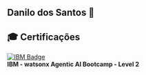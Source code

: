 ## Danilo dos Santos 👋

<!--
**Danilo011/Danilo011** is a ✨ _special_ ✨ repository because its `README.md` (this file) appears on your GitHub profile.

Here are some ideas to get you started:

- 🔭 I’m currently working on ...
- 🌱 I’m currently learning ...
- 👯 I’m looking to collaborate on ...
- 🤔 I’m looking for help with ...
- 💬 Ask me about ...
- 📫 How to reach me: ...
- 😄 Pronouns: ...
- ⚡ Fun fact: ...
-->

## 🎓 Certificações

[![IBM Badge](https://images.credly.com/size/200x200/images/xxxxxxxx-xxxx-xxxx-xxxx-xxxxxxxxxxxx/badge.png)](https://www.credly.com/badges/216670ab-736b-47e8-88a8-567efcbb200f/public_url)  
**IBM - watsonx Agentic AI Bootcamp - Level 2**  
